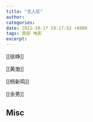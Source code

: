```yaml
---
title: "无人区"
author: 
categories: 
date: 2022-10-17 19:17:52 +0800
tags: 西部 电影
excerpt: 
---
```



[[徐峥]]

[[黄渤]]

[[杨新鸣]]

[[余男]]



## Misc



